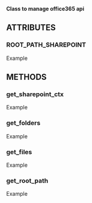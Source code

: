 
**Class to manage office365 api**

## ATTRIBUTES

### **ROOT_PATH_SHAREPOINT**
Example 

## METHODS
### **get_sharepoint_ctx**
Example
### **get_folders**
Example
### **get_files**
Example
### **get_root_path**
Example
